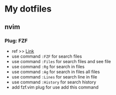 # My dotfiles

## nvim

### Plug: FZF 
- ref >> [Link](https://www.youtube.com/watch?v=on1AzaZzQ7k)
- use command `:FZF` for search files
- use command `:Files` for search files and see file
- use command `:Rg` for search in files
- use command `:Ag` for search in files all files
- use command `:Lines` for search line in file
- use command `:History` for search history
- add fzf.vim plug for use add this command


